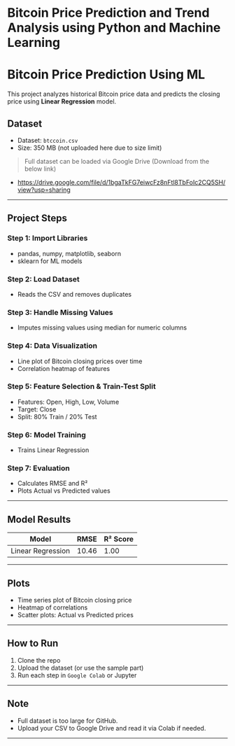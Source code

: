 # Bitcoin Price Prediction and Trend Analysis using Python and Machine Learning
# Bitcoin Price Prediction Using ML

This project analyzes historical Bitcoin price data and predicts the closing price using **Linear Regression** model.

## Dataset

- Dataset: `btccoin.csv`
- Size: 350 MB (not uploaded here due to size limit)

> Full dataset can be loaded via Google Drive (Download from the below link)
- https://drive.google.com/file/d/1bgaTkFG7eiwcFz8nFtl8TbFoIc2CQ5SH/view?usp=sharing
---

##  Project Steps

### Step 1: Import Libraries
- pandas, numpy, matplotlib, seaborn
- sklearn for ML models

### Step 2: Load Dataset
- Reads the CSV and removes duplicates

### Step 3: Handle Missing Values
- Imputes missing values using median for numeric columns

### Step 4: Data Visualization
- Line plot of Bitcoin closing prices over time
- Correlation heatmap of features

### Step 5: Feature Selection & Train-Test Split
- Features: Open, High, Low, Volume
- Target: Close
- Split: 80% Train / 20% Test

### Step 6: Model Training
- Trains Linear Regression

### Step 7: Evaluation
- Calculates RMSE and R² 
- Plots Actual vs Predicted values

---

## Model Results

| Model                  | RMSE    | R² Score |
|------------------------|---------|----------|
| Linear Regression      | 10.46   | 1.00     |

---

## Plots

- Time series plot of Bitcoin closing price
- Heatmap of correlations
- Scatter plots: Actual vs Predicted prices

---

## How to Run

1. Clone the repo  
2. Upload the dataset (or use the sample part)  
3. Run each step in `Google Colab` or Jupyter  

---

## Note

- Full dataset is too large for GitHub.  
- Upload your CSV to Google Drive and read it via Colab if needed.  


---


